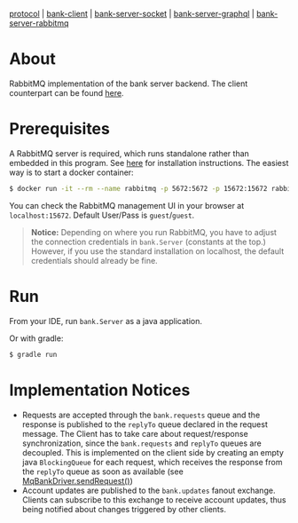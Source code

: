 [protocol](https://github.com/mikenoethiger/bank-server-socket#protocol) | [bank-client](https://github.com/mikenoethiger/bank-client) | [bank-server-socket](https://github.com/mikenoethiger/bank-server-socket) | [bank-server-graphql](https://github.com/mikenoethiger/bank-server-graphql) | [bank-server-rabbitmq](https://github.com/mikenoethiger/bank-server-rabbitmq)

# About

RabbitMQ implementation of the bank server backend. The client counterpart can be found [here](https://github.com/mikenoethiger/bank-client/tree/master/src/main/java/bank/rabbitmq).

# Prerequisites

A RabbitMQ server is required, which runs standalone rather than embedded in this program. See [here](https://www.rabbitmq.com/download.html) for installation instructions. The easiest way is to start a docker container:

```bash
$ docker run -it --rm --name rabbitmq -p 5672:5672 -p 15672:15672 rabbitmq:3-management
```

You can check the RabbitMQ management UI in your browser at `localhost:15672`. Default User/Pass is `guest`/`guest`.

> **Notice:** Depending on where you run RabbitMQ, you have to adjust the connection credentials in `bank.Server` (constants at the top.) 
> However, if you use the standard installation on localhost, the default credentials should already be fine.

# Run

From your IDE, run `bank.Server` as a java application.

Or with gradle:

```bash
$ gradle run
```

# Implementation Notices

* Requests are accepted through the `bank.requests` queue and the response is published to the `replyTo` queue declared in the request message. The Client has to take care about request/response synchronization, since the `bank.requests` and `replyTo` queues are decoupled. This is implemented on the client side by creating an empty java `BlockingQueue` for each request, which receives the response from the `replyTo` queue as soon as available (see [MqBankDriver.sendRequest()](https://github.com/mikenoethiger/bank-client/blob/master/src/main/java/bank/rabbitmq/MqBankDriver.java)) 
* Account updates are published to the `bank.updates` fanout exchange. Clients can subscribe to this exchange to receive account updates, thus being notified about changes triggered by other clients.  